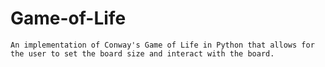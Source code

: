 # Game-of-Life
    An implementation of Conway's Game of Life in Python that allows for the user to set the board size and interact with the board.
